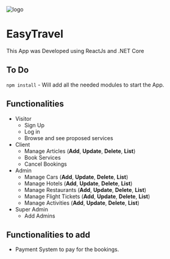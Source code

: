 ![logo](https://user-images.githubusercontent.com/23432615/87607144-f6080380-c6fc-11ea-8023-3da84fb4a389.png)
# EasyTravel
This App was Developed using ReactJs and .NET Core

## To Do
`npm install` - Will add all the needed modules to start the App.

## Functionalities
- Visitor
  - Sign Up
  - Log in
  - Browse and see proposed services
- Client
  - Manage Articles (**Add**, **Update**, **Delete**, **List**)
  - Book Services
  - Cancel Bookings
- Admin
  - Manage Cars (**Add**, **Update**, **Delete**, **List**)
  - Manage Hotels (**Add**, **Update**, **Delete**, **List**)
  - Manage Restaurants (**Add**, **Update**, **Delete**, **List**)
  - Manage Flight Tickets (**Add**, **Update**, **Delete**, **List**)
  - Manage Activities (**Add**, **Update**, **Delete**, **List**)
- Super Admin
  - Add Admins
 ## Functionalities to add
- Payment System to pay for the bookings.
